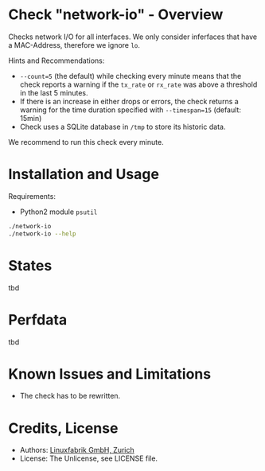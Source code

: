 # Check "network-io" - Overview

Checks network I/O for all interfaces. We only consider inferfaces that have a MAC-Address, therefore we ignore `lo`.

Hints and Recommendations:
* `--count=5` (the default) while checking every minute means that the check reports a warning if the `tx_rate` or `rx_rate` was above a threshold in the last 5 minutes.
* If there is an increase in either drops or errors, the check returns a warning for the time duration specified with `--timespan=15` (default: 15min)
* Check uses a SQLite database in `/tmp` to store its historic data.

We recommend to run this check every minute.


# Installation and Usage

Requirements:
* Python2 module `psutil`

```bash
./network-io
./network-io --help
```


# States

tbd


# Perfdata

tbd


# Known Issues and Limitations

* The check has to be rewritten.


# Credits, License

* Authors: [Linuxfabrik GmbH, Zurich](https://www.linuxfabrik.ch)
* License: The Unlicense, see LICENSE file.